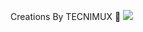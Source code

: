 Creations By TECNIMUX 💜
<img src="[https://res.cloudinary.com/dhohqtegc/image/upload/v1745614556/gsajxrukdpl4zy8lw9hl.png](https://res.cloudinary.com/dhohqtegc/image/upload/v1745615202/iw2wg5glclnygshpdxhd.png)"> 
